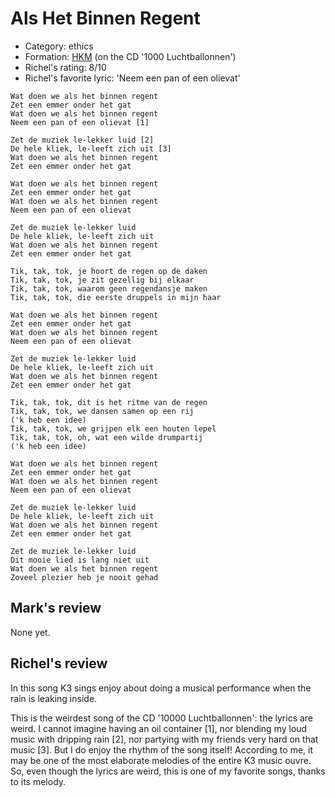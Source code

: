 # Als Het Binnen Regent

 * Category: ethics
 * Formation: [HKM](Hkm.md) (on the CD '1000 Luchtballonnen')
 * Richel's rating: 8/10
 * Richel's  favorite lyric: 'Neem een pan of een olievat'

```
Wat doen we als het binnen regent
Zet een emmer onder het gat
Wat doen we als het binnen regent
Neem een pan of een olievat [1]

Zet de muziek le-lekker luid [2]
De hele kliek, le-leeft zich uit [3]
Wat doen we als het binnen regent
Zet een emmer onder het gat

Wat doen we als het binnen regent
Zet een emmer onder het gat
Wat doen we als het binnen regent
Neem een pan of een olievat

Zet de muziek le-lekker luid
De hele kliek, le-leeft zich uit
Wat doen we als het binnen regent
Zet een emmer onder het gat

Tik, tak, tok, je hoort de regen op de daken
Tik, tak, tok, je zit gezellig bij elkaar
Tik, tak, tok, waarom geen regendansje maken
Tik, tak, tok, die eerste druppels in mijn haar

Wat doen we als het binnen regent
Zet een emmer onder het gat
Wat doen we als het binnen regent
Neem een pan of een olievat

Zet de muziek le-lekker luid
De hele kliek, le-leeft zich uit
Wat doen we als het binnen regent
Zet een emmer onder het gat

Tik, tak, tok, dit is het ritme van de regen
Tik, tak, tok, we dansen samen op een rij
('k heb een idee)
Tik, tak, tok, we grijpen elk een houten lepel
Tik, tak, tok, oh, wat een wilde drumpartij
('k heb een idee)

Wat doen we als het binnen regent
Zet een emmer onder het gat
Wat doen we als het binnen regent
Neem een pan of een olievat

Zet de muziek le-lekker luid
De hele kliek, le-leeft zich uit
Wat doen we als het binnen regent
Zet een emmer onder het gat

Zet de muziek le-lekker luid
Dit mooie lied is lang niet uit
Wat doen we als het binnen regent
Zoveel plezier heb je nooit gehad
```

## Mark's review

None yet.

## Richel's review

In this song K3 sings enjoy about doing a musical performance when the rain is leaking inside.

This is the weirdest song of the CD '10000 Luchtballonnen': the lyrics are weird. 
I cannot imagine having an oil container [1], nor blending my loud music with dripping rain [2],
nor partying with my friends very hard on that music [3]. But I do enjoy the rhythm of the song
itself! According to me, it may be one of the most elaborate melodies of the entire K3 music ouvre.
So, even though the lyrics are weird, this is one of my favorite songs, thanks to its melody.

